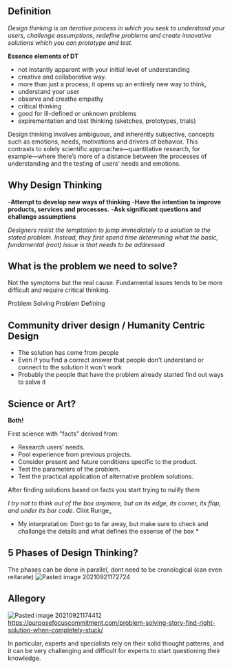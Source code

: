 ## Definition
*Design thinking is an iterative process in which you seek to understand your users, challenge assumptions, redefine problems and create innovative solutions which you can prototype and test.*

**Essence elements of DT**
- not instantly apparent with your initial level of understanding
- creative and collaborative way.
- more than just a process; it opens up an entirely new way to think,
-  understand your user
-  observe and creathe empathy
-  critical thinking
-  good for ill-defined or unknown problems
-  expirementation and test thinking (sketches, prototypes, trials)

Design thinking involves ambiguous, and inherently subjective, concepts such as emotions, needs, motivations and drivers of behavior. This contrasts to solely scientific approaches—quantitative research, for example—where there’s more of a distance between the processes of understanding and the testing of users’ needs and emotions.

## Why Design Thinking 
-**Attempt to develop new ways of thinking**
-**Have the intention to improve products, services and processes.**
-**Ask significant questions and challenge assumptions**

_Designers resist the temptation to jump immediately to a solution to the stated problem. Instead, they first spend time determining what the basic, fundamental (root) issue is that needs to be addressed_

## What is the problem we need to solve? 
Not the symptoms but the real cause. Fundamental issues tends to be more difficult and require critical thinking.

Problem Solving 
Problem Defining

## Community driver design / Humanity Centric Design
- The solution has come from people
- Even if you find a correct answer that people don't understand or connect to the solution it won't work
- Probably the people that have the problem already started find out ways to solve it


## Science or Art?
**Both!**

First science with "facts" derived from:
-   Research users’ needs.
-   Pool experience from previous projects.
-   Consider present and future conditions specific to the product.
-   Test the parameters of the problem.
-   Test the practical application of alternative problem solutions.

After finding solutions based on facts you start trying to nulify them

_I try not to think out of the box anymore, but on its edge, its corner, its flap, and under its bar code._ Clint Runge_
* My interpratation: Dont go to far away, but make sure to check and challange the details and what defines the essense of the box *

## 5 Phases of Design Thinking?


The phases can be done in parallel, dont need to be cronological (can even reitarate)
![Pasted image 20210921172724](https://user-images.githubusercontent.com/8852693/134261745-843ecff5-e5a2-4a36-8b2a-9c5696488fdf.png)

## Allegory
![Pasted image 20210921174412](https://user-images.githubusercontent.com/8852693/134261736-7ae4ed55-159f-499c-a74d-670de44b19cb.png)
https://purposefocuscommitment.com/problem-solving-story-find-right-solution-when-completely-stuck/

 In particular, experts and specialists rely on their solid thought patterns, and it can be very challenging and difficult for experts to start questioning their knowledge.
